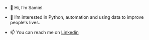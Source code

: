 - 👋 Hi, I’m Samiel.
- 👀 I’m interested in Python, automation and using data to improve people's lives.

- 📫 You can reach me on [Linkedin](https://www.linkedin.com/in/zengotita/)


<!---
samielzaret7/samielzaret7 is a ✨ special ✨ repository because its `README.md` (this file) appears on your GitHub profile.
You can click the Preview link to take a look at your changes.
--->
